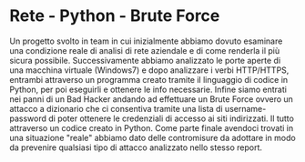 # Rete - Python - Brute Force
Un progetto svolto in team in cui inizialmente abbiamo dovuto esaminare una condizione reale di analisi di rete aziendale e di come renderla il più sicura possibile.
Successivamente abbiamo analizzato le porte aperte di una macchina virtuale (Windows7) e dopo analizzare i verbi HTTP/HTTPS, entrambi attraverso un programma creato tramite il linguaggio di codice in Python, per poi eseguirli e ottenere le info necessarie.
Infine siamo entrati nei panni di un Bad Hacker andando ad effettuare un Brute Force ovvero un attacco a dizionario che ci consentiva tramite una lista di username-password di poter ottenere le credenziali di accesso ai siti indirizzati. Il tutto attraverso un codice creato in Python.
Come parte finale avendoci trovati in una situazione "reale" abbiamo dato delle contromisure da adottare in modo da prevenire qualsiasi tipo di attacco analizzato nello stesso report.
